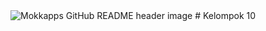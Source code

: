 <img src="https://github.com/Mokkapps/mokkapps/blob/master/header.png" alt="Mokkapps GitHub README header image">
# Kelompok 10


